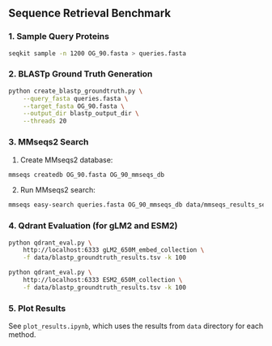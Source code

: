 ## Sequence Retrieval Benchmark

### 1. Sample Query Proteins
```bash
seqkit sample -n 1200 OG_90.fasta > queries.fasta
```
### 2. BLASTp Ground Truth Generation
```bash
python create_blastp_groundtruth.py \
    --query_fasta queries.fasta \
    --target_fasta OG_90.fasta \
    --output_dir blastp_output_dir \
    --threads 20
```

### 3. MMseqs2 Search

1. Create MMseqs2 database:
```bash
mmseqs createdb OG_90.fasta OG_90_mmseqs_db
```

2. Run MMseqs2 search:
```bash
mmseqs easy-search queries.fasta OG_90_mmseqs_db data/mmseqs_results_seq.m8 tmp --db-load-mode 2 --threads 20
```

### 4. Qdrant Evaluation (for gLM2 and ESM2)

```bash
python qdrant_eval.py \
    http://localhost:6333 gLM2_650M_embed_collection \
    -f data/blastp_groundtruth_results.tsv -k 100
```

```bash
python qdrant_eval.py \
    http://localhost:6333 ESM2_650M_collection \
    -f data/blastp_groundtruth_results.tsv -k 100
```

### 5. Plot Results
See `plot_results.ipynb`, which uses the results from `data` directory for each method.
